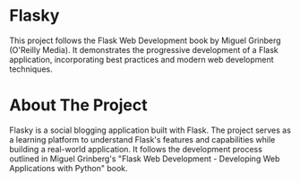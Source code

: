 # Flasky
This project follows the Flask Web Development book by Miguel Grinberg (O'Reilly Media). It demonstrates the progressive development of a Flask application, incorporating best practices and modern web development techniques.
# About The Project
Flasky is a social blogging application built with Flask. The project serves as a learning platform to understand Flask's features and capabilities while building a real-world application. It follows the development process outlined in Miguel Grinberg's "Flask Web Development - Developing Web Applications with Python" book.